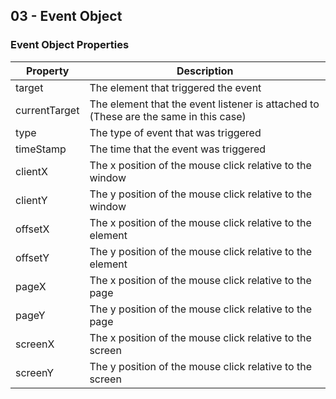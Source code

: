 ## 03 - Event Object

### Event Object Properties

| Property      | Description                                                                          |
| ------------- | ------------------------------------------------------------------------------------ |
| target        | The element that triggered the event                                                 |
| currentTarget | The element that the event listener is attached to (These are the same in this case) |
| type          | The type of event that was triggered                                                 |
| timeStamp     | The time that the event was triggered                                                |
| clientX       | The x position of the mouse click relative to the window                             |
| clientY       | The y position of the mouse click relative to the window                             |
| offsetX       | The x position of the mouse click relative to the element                            |
| offsetY       | The y position of the mouse click relative to the element                            |
| pageX         | The x position of the mouse click relative to the page                               |
| pageY         | The y position of the mouse click relative to the page                               |
| screenX       | The x position of the mouse click relative to the screen                             |
| screenY       | The y position of the mouse click relative to the screen                             |
